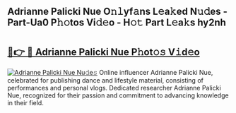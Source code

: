 ## Adrianne Palicki Nue O𝚗𝚕yf𝚊ns L𝚎a𝚔ed N𝚞𝚍es - Part-Ua0 P𝚑𝚘tos Vi𝚍𝚎o - H𝚘𝚝 Part L𝚎a𝚔s hy2nh

# <h2><a href="http://kf8ct5f.oniu.top/?m=Adrianne+Palicki+Nue">🔗👉 🔴 Adrianne Palicki Nue P𝚑ot𝚘𝚜 V𝚒d𝚎o</a></h2>

[![Adrianne Palicki Nue Nu𝚍e𝚜](https://i.imgur.com/0qMVB7G.gif)](http://kf8ct5f.oniu.top/?m=Adrianne+Palicki+Nue)
Online influencer Adrianne Palicki Nue, celebrated for publishing dance and lifestyle material, consisting of performances and personal vlogs. Dedicated researcher Adrianne Palicki Nue, recognized for their passion and commitment to advancing knowledge in their field.  
